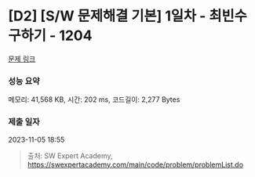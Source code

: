 # [D2] [S/W 문제해결 기본] 1일차 - 최빈수 구하기 - 1204 

[문제 링크](https://swexpertacademy.com/main/code/problem/problemDetail.do?contestProbId=AV13zo1KAAACFAYh) 

### 성능 요약

메모리: 41,568 KB, 시간: 202 ms, 코드길이: 2,277 Bytes

### 제출 일자

2023-11-05 18:55



> 출처: SW Expert Academy, https://swexpertacademy.com/main/code/problem/problemList.do